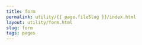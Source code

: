 ```yaml
---
title: form
permalink: utility/{{ page.fileSlug }}/index.html
layout: utility/form.html
slug: form
tags: pages
---
```



